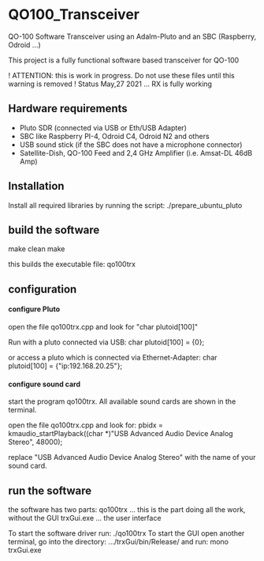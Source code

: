 # QO100_Transceiver
QO-100 Software Transceiver using an Adalm-Pluto and an SBC (Raspberry, Odroid ...)

This project is a fully functional software based transceiver for QO-100

! ATTENTION: this is work in progress. Do not use these files until this warning is removed !
Status May,27 2021 ... RX is fully working

## Hardware requirements

* Pluto SDR (connected via USB or Eth/USB Adapter)
* SBC like Raspberry PI-4, Odroid C4, Odroid N2 and others
* USB sound stick (if the SBC does not have a microphone connector)
* Satellite-Dish, QO-100 Feed and 2,4 GHz Amplifier (i.e. Amsat-DL 46dB Amp)

## Installation

Install all required libraries by running the script:
./prepare_ubuntu_pluto

## build the software
make clean
make

this builds the executable file: qo100trx

## configuration

#### configure Pluto

open the file qo100trx.cpp and look for "char plutoid[100]"

Run with a pluto connected via USB:
char plutoid[100] = {0};

or access a pluto which is connected via Ethernet-Adapter:
char plutoid[100] = {"ip:192.168.20.25"};

#### configure sound card

start the program qo100trx. All available sound cards are shown in the terminal.

open the file qo100trx.cpp and look for:
pbidx = kmaudio_startPlayback((char *)"USB Advanced Audio Device Analog Stereo", 48000);

replace "USB Advanced Audio Device Analog Stereo" with the name of your sound card.

## run the software

the software has two parts:
qo100trx ... this is the part doing all the work, without the GUI
trxGui.exe ... the user interface

To start the software driver run:  ./qo100trx
To start the GUI open another terminal, go into the directory: .../trxGui/bin/Release/   and run:  mono  trxGui.exe

